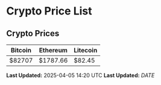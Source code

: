 # Crypto Price List

## Crypto Prices
| Bitcoin | Ethereum | Litecoin |
| ------- | -------- | -------- |
| $82707 | $1787.66 | $82.45 |
**Last Updated:** 2025-04-05 14:20 UTC
**Last Updated:** $DATE$
